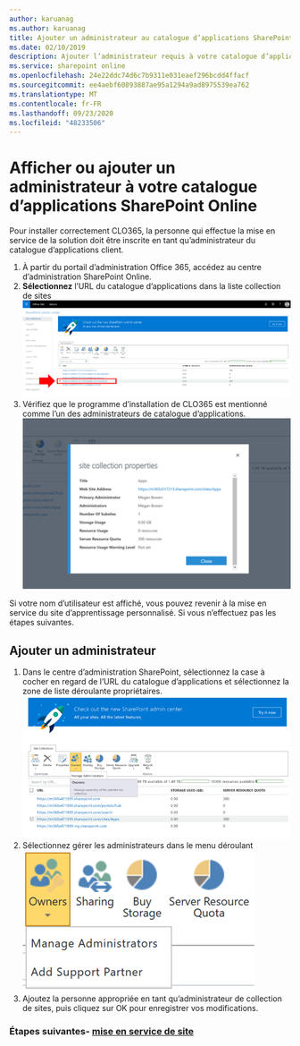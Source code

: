 ```yaml
---
author: karuanag
ms.author: karuanag
title: Ajouter un administrateur au catalogue d’applications SharePoint Online
ms.date: 02/10/2019
description: Ajouter l’administrateur requis à votre catalogue d’applications
ms.service: sharepoint online
ms.openlocfilehash: 24e22ddc74d6c7b9311e031eaef296bcdd4ffacf
ms.sourcegitcommit: ee4aebf60893887ae95a1294a9ad8975539ea762
ms.translationtype: MT
ms.contentlocale: fr-FR
ms.lasthandoff: 09/23/2020
ms.locfileid: "48233506"
---
```

# <a name="view-or-add-an-administrator-to-your-sharepoint-online-app-catalog"></a>Afficher ou ajouter un administrateur à votre catalogue d’applications SharePoint Online

Pour installer correctement CLO365, la personne qui effectue la mise en service de la solution doit être inscrite en tant qu’administrateur du catalogue d’applications client.

1. À partir du portail d’administration Office 365, accédez au centre d’administration SharePoint Online.
1. **Sélectionnez** l’URL du catalogue d’applications dans la liste collection de sites ![appadmin_url.png](media/appadmin_url.png)
1. Vérifiez que le programme d’installation de CLO365 est mentionné comme l’un des administrateurs de catalogue d’applications.
![appadmin_dialog.png](media/appadmin_dialog.png)

Si votre nom d’utilisateur est affiché, vous pouvez revenir à la mise en service du site d’apprentissage personnalisé.  Si vous n’effectuez pas les étapes suivantes. 

## <a name="add-an-administrator"></a>Ajouter un administrateur

1. Dans le centre d’administration SharePoint, sélectionnez la case à cocher en regard de l’URL du catalogue d’applications et sélectionnez la zone de liste déroulante propriétaires.
![appadmin_owner.png](media/appadmin_owner.png)
1. Sélectionnez gérer les administrateurs dans le menu déroulant ![appadmin_owner.png](media/appadmin_manage.png)
1. Ajoutez la personne appropriée en tant qu’administrateur de collection de sites, puis cliquez sur OK pour enregistrer vos modifications.

### <a name="next-steps---site-provisioning"></a>Étapes suivantes- [mise en service de site](installsitepackage.md)
